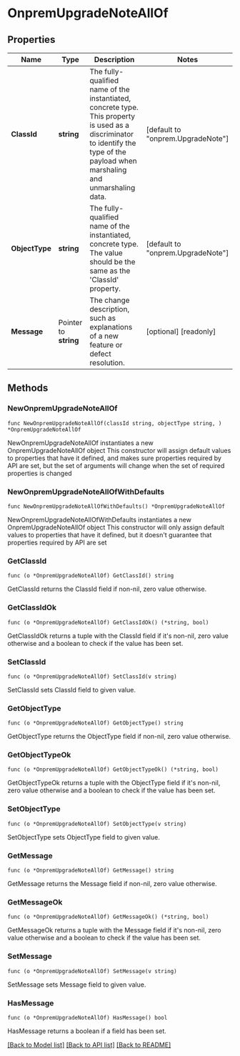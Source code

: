 # OnpremUpgradeNoteAllOf

## Properties

Name | Type | Description | Notes
------------ | ------------- | ------------- | -------------
**ClassId** | **string** | The fully-qualified name of the instantiated, concrete type. This property is used as a discriminator to identify the type of the payload when marshaling and unmarshaling data. | [default to "onprem.UpgradeNote"]
**ObjectType** | **string** | The fully-qualified name of the instantiated, concrete type. The value should be the same as the &#39;ClassId&#39; property. | [default to "onprem.UpgradeNote"]
**Message** | Pointer to **string** | The change description, such as explanations of a new feature or defect resolution. | [optional] [readonly] 

## Methods

### NewOnpremUpgradeNoteAllOf

`func NewOnpremUpgradeNoteAllOf(classId string, objectType string, ) *OnpremUpgradeNoteAllOf`

NewOnpremUpgradeNoteAllOf instantiates a new OnpremUpgradeNoteAllOf object
This constructor will assign default values to properties that have it defined,
and makes sure properties required by API are set, but the set of arguments
will change when the set of required properties is changed

### NewOnpremUpgradeNoteAllOfWithDefaults

`func NewOnpremUpgradeNoteAllOfWithDefaults() *OnpremUpgradeNoteAllOf`

NewOnpremUpgradeNoteAllOfWithDefaults instantiates a new OnpremUpgradeNoteAllOf object
This constructor will only assign default values to properties that have it defined,
but it doesn't guarantee that properties required by API are set

### GetClassId

`func (o *OnpremUpgradeNoteAllOf) GetClassId() string`

GetClassId returns the ClassId field if non-nil, zero value otherwise.

### GetClassIdOk

`func (o *OnpremUpgradeNoteAllOf) GetClassIdOk() (*string, bool)`

GetClassIdOk returns a tuple with the ClassId field if it's non-nil, zero value otherwise
and a boolean to check if the value has been set.

### SetClassId

`func (o *OnpremUpgradeNoteAllOf) SetClassId(v string)`

SetClassId sets ClassId field to given value.


### GetObjectType

`func (o *OnpremUpgradeNoteAllOf) GetObjectType() string`

GetObjectType returns the ObjectType field if non-nil, zero value otherwise.

### GetObjectTypeOk

`func (o *OnpremUpgradeNoteAllOf) GetObjectTypeOk() (*string, bool)`

GetObjectTypeOk returns a tuple with the ObjectType field if it's non-nil, zero value otherwise
and a boolean to check if the value has been set.

### SetObjectType

`func (o *OnpremUpgradeNoteAllOf) SetObjectType(v string)`

SetObjectType sets ObjectType field to given value.


### GetMessage

`func (o *OnpremUpgradeNoteAllOf) GetMessage() string`

GetMessage returns the Message field if non-nil, zero value otherwise.

### GetMessageOk

`func (o *OnpremUpgradeNoteAllOf) GetMessageOk() (*string, bool)`

GetMessageOk returns a tuple with the Message field if it's non-nil, zero value otherwise
and a boolean to check if the value has been set.

### SetMessage

`func (o *OnpremUpgradeNoteAllOf) SetMessage(v string)`

SetMessage sets Message field to given value.

### HasMessage

`func (o *OnpremUpgradeNoteAllOf) HasMessage() bool`

HasMessage returns a boolean if a field has been set.


[[Back to Model list]](../README.md#documentation-for-models) [[Back to API list]](../README.md#documentation-for-api-endpoints) [[Back to README]](../README.md)


